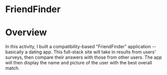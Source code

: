 # FriendFinder

# Overview

In this activity, I built a compatibility-based "FriendFinder" application -- basically a dating app. This full-stack site will take in results from  users' surveys, then compare their answers with those from other users. The app will then display the name and picture of the user with the best overall match.
